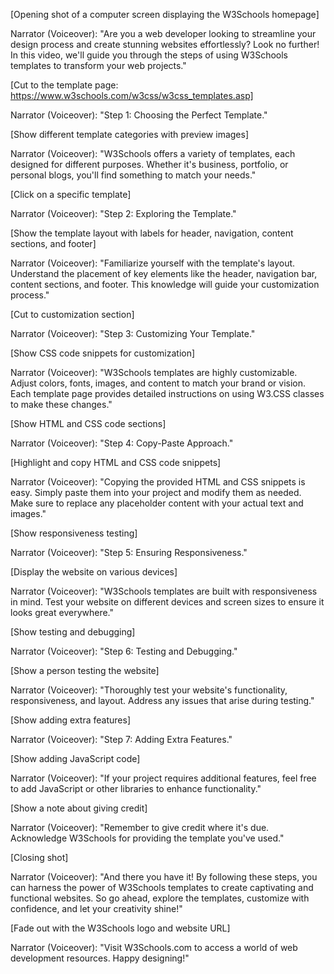 [Opening shot of a computer screen displaying the W3Schools homepage]

Narrator (Voiceover): "Are you a web developer looking to streamline your design process and create stunning websites effortlessly? Look no further! In this video, we'll guide you through the steps of using W3Schools templates to transform your web projects."

[Cut to the template page: https://www.w3schools.com/w3css/w3css_templates.asp]

Narrator (Voiceover): "Step 1: Choosing the Perfect Template."

[Show different template categories with preview images]

Narrator (Voiceover): "W3Schools offers a variety of templates, each designed for different purposes. Whether it's business, portfolio, or personal blogs, you'll find something to match your needs."

[Click on a specific template]

Narrator (Voiceover): "Step 2: Exploring the Template."

[Show the template layout with labels for header, navigation, content sections, and footer]

Narrator (Voiceover): "Familiarize yourself with the template's layout. Understand the placement of key elements like the header, navigation bar, content sections, and footer. This knowledge will guide your customization process."

[Cut to customization section]

Narrator (Voiceover): "Step 3: Customizing Your Template."

[Show CSS code snippets for customization]

Narrator (Voiceover): "W3Schools templates are highly customizable. Adjust colors, fonts, images, and content to match your brand or vision. Each template page provides detailed instructions on using W3.CSS classes to make these changes."

[Show HTML and CSS code sections]

Narrator (Voiceover): "Step 4: Copy-Paste Approach."

[Highlight and copy HTML and CSS code snippets]

Narrator (Voiceover): "Copying the provided HTML and CSS snippets is easy. Simply paste them into your project and modify them as needed. Make sure to replace any placeholder content with your actual text and images."

[Show responsiveness testing]

Narrator (Voiceover): "Step 5: Ensuring Responsiveness."

[Display the website on various devices]

Narrator (Voiceover): "W3Schools templates are built with responsiveness in mind. Test your website on different devices and screen sizes to ensure it looks great everywhere."

[Show testing and debugging]

Narrator (Voiceover): "Step 6: Testing and Debugging."

[Show a person testing the website]

Narrator (Voiceover): "Thoroughly test your website's functionality, responsiveness, and layout. Address any issues that arise during testing."

[Show adding extra features]

Narrator (Voiceover): "Step 7: Adding Extra Features."

[Show adding JavaScript code]

Narrator (Voiceover): "If your project requires additional features, feel free to add JavaScript or other libraries to enhance functionality."

[Show a note about giving credit]

Narrator (Voiceover): "Remember to give credit where it's due. Acknowledge W3Schools for providing the template you've used."

[Closing shot]

Narrator (Voiceover): "And there you have it! By following these steps, you can harness the power of W3Schools templates to create captivating and functional websites. So go ahead, explore the templates, customize with confidence, and let your creativity shine!"

[Fade out with the W3Schools logo and website URL]

Narrator (Voiceover): "Visit W3Schools.com to access a world of web development resources. Happy designing!"
